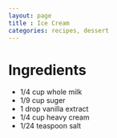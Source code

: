 ```yaml
---
layout: page
title : Ice Cream
categories: recipes, dessert
---
```


# Ingredients

* 1/4 cup whole milk
* 1/9 cup suger
* 1 drop vanilla extract
* 1/4 cup heavy cream
* 1/24 teaspoon salt